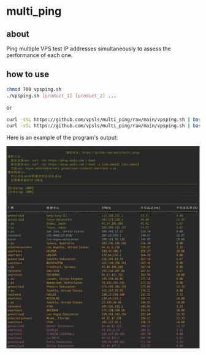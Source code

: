 # multi_ping

## about

Ping multiple VPS test IP addresses simultaneously to assess the performance of each one.

## how to use

```sh
chmod 700 vpsping.sh
./vpsping.sh [product_1] [product_2] ...
```

or

```sh
curl -sSL https://github.com/vpsls/multi_ping/raw/main/vpsping.sh | bash
curl -sSL https://github.com/vpsls/multi_ping/raw/main/vpsping.sh | bash -s product_1 product_2 ...
```

Here is an example of the program's output:

![example](./images/example.png)
